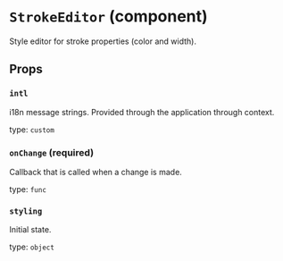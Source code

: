 `StrokeEditor` (component)
==========================

Style editor for stroke properties (color and width).

Props
-----

### `intl`

i18n message strings. Provided through the application through context.

type: `custom`


### `onChange` (required)

Callback that is called when a change is made.

type: `func`


### `styling`

Initial state.

type: `object`

